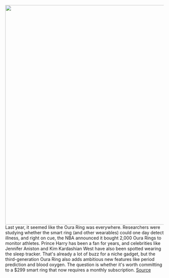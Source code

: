 <img src='https://cdn.vox-cdn.com/thumbor/0mPoRXh3qcyN0G4pFTmz0kqN9UA=/0x0:2040x1360/1200x675/filters:focal(1035x720:1361x1046)/cdn.vox-cdn.com/uploads/chorus_image/image/70179263/vsong_211117_4890_0001.0.jpg' width='700px' /><br/>
Last year, it seemed like the Oura Ring was everywhere. Researchers were studying whether the smart ring (and other wearables) could one day detect illness, and right on cue, the NBA announced it bought 2,000 Oura Rings to monitor athletes. Prince Harry has been a fan for years, and celebrities like Jennifer Aniston and Kim Kardashian West have also been spotted wearing the sleep tracker. That's already a lot of buzz for a niche gadget, but the third-generation Oura Ring also adds ambitious new features like period prediction and blood oxygen. The question is whether it's worth committing to a $299 smart ring that now requires a monthly subscription.
<a href='https://www.theverge.com/22789248/oura-ring-3-review-sleep-tracker-fitness-tracker'> Source <a/>